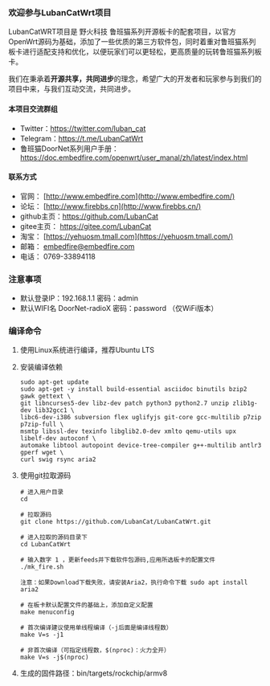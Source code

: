 ### 欢迎参与LubanCatWrt项目

LubanCatWRT项目是 野火科技 鲁班猫系列开源板卡的配套项目，以官方OpenWrt源码为基础，添加了一些优质的第三方软件包，同时着重对鲁班猫系列板卡进行适配支持和优化，以便玩家们可以更轻松，更高质量的玩转鲁班猫系列板卡。

我们在秉承着**开源共享，共同进步**的理念，希望广大的开发者和玩家参与到我们的项目中来，与我们互动交流，共同进步。

#### 本项目交流群组

- Twitter：https://twitter.com/luban_cat
- Telegram：https://t.me/LubanCatWrt
- 鲁班猫DoorNet系列用户手册：https://doc.embedfire.com/openwrt/user_manal/zh/latest/index.html

#### 联系方式

- 官网： [http://www.embedfire.com](http://www.embedfire.com/)
- 论坛： [http://www.firebbs.cn](http://www.firebbs.cn/)
- github主页：https://github.com/LubanCat
- gitee主页： https://gitee.com/LubanCat
- 淘宝： [https://yehuosm.tmall.com](https://yehuosm.tmall.com/)
- 邮箱： [embedfire@embedfire.com](mailto:embedfire@embedfire.com)
- 电话： 0769-33894118

### 注意事项

- 默认登录IP：192.168.1.1 	密码：admin
- 默认WIFI名 DoorNet-radioX    密码：password （仅WiFi版本）

### 编译命令

1. 使用Linux系统进行编译，推荐Ubuntu LTS

2. 安装编译依赖

   ```shell
   sudo apt-get update
   sudo apt-get -y install build-essential asciidoc binutils bzip2 gawk gettext \
   git libncurses5-dev libz-dev patch python3 python2.7 unzip zlib1g-dev lib32gcc1 \
   libc6-dev-i386 subversion flex uglifyjs git-core gcc-multilib p7zip p7zip-full \
   msmtp libssl-dev texinfo libglib2.0-dev xmlto qemu-utils upx libelf-dev autoconf \
   automake libtool autopoint device-tree-compiler g++-multilib antlr3 gperf wget \
   curl swig rsync aria2
   ```

3. 使用git拉取源码

   ```shell
   # 进入用户目录
   cd

   # 拉取源码
   git clone https://github.com/LubanCat/LubanCatWrt.git

   # 进入拉取的源码目录下
   cd LubanCatWrt

   # 输入数字 1 ，更新feeds并下载软件包源码,应用所选板卡的配置文件
   ./mk_fire.sh

   注意：如果Download下载失败，请安装Aria2，执行命令下载 sudo apt install aria2

   # 在板卡默认配置文件的基础上，添加自定义配置
   make menuconfig

   # 首次编译建议使用单线程编译（-j后面是编译线程数）
   make V=s -j1

   # 非首次编译（可指定线程数，$(nproc)：火力全开）
   make V=s -j$(nproc)
   ```

4. 生成的固件路径：bin/targets/rockchip/armv8
